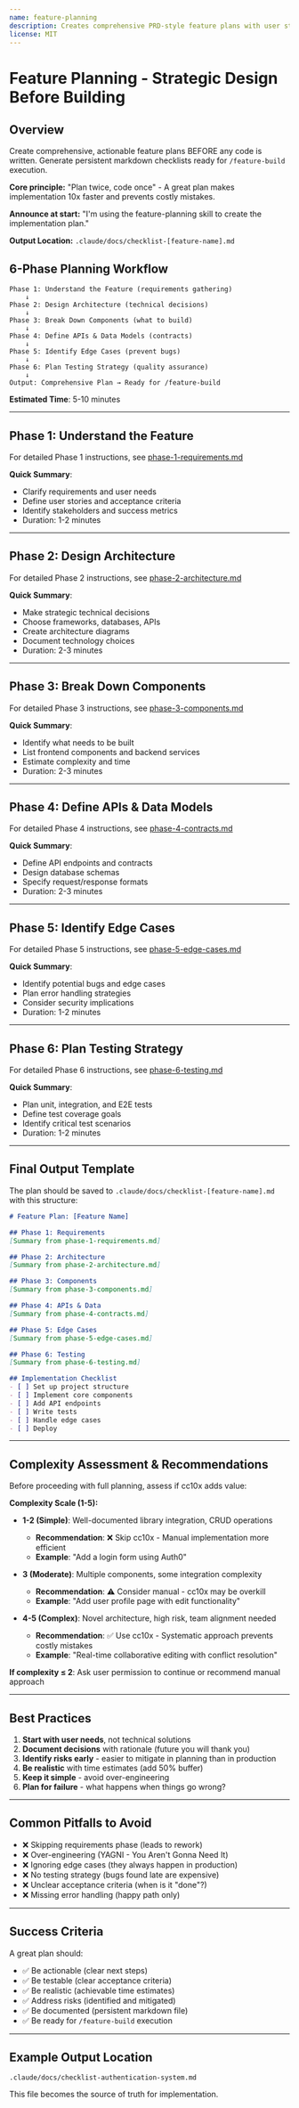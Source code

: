 ```yaml
---
name: feature-planning
description: Creates comprehensive PRD-style feature plans with user stories, architecture decisions, component breakdowns, API contracts, data models, edge cases, testing strategies, complexity assessment, file change manifests, and implementation roadmaps. Use for strategic planning before implementing complex features (4-5 complexity). Provides 5 progressive stages (requirements analysis, architecture design, risk assessment, complexity scoring with recommendations to skip if simple, and file manifest creation). Loaded by requirements-analyst and architect agents during PLANNING workflow. Particularly valuable for novel architectures, high-risk features, or when team alignment documentation needed. For simple features using well-documented libraries, recommend manual implementation instead (faster and more token-efficient).
license: MIT
---
```


# Feature Planning - Strategic Design Before Building

## Overview

Create comprehensive, actionable feature plans BEFORE any code is written. Generate persistent markdown checklists ready for `/feature-build` execution.

**Core principle:** "Plan twice, code once" - A great plan makes implementation 10x faster and prevents costly mistakes.

**Announce at start:** "I'm using the feature-planning skill to create the implementation plan."

**Output Location:** `.claude/docs/checklist-[feature-name].md`

## 6-Phase Planning Workflow

```
Phase 1: Understand the Feature (requirements gathering)
    ↓
Phase 2: Design Architecture (technical decisions)
    ↓
Phase 3: Break Down Components (what to build)
    ↓
Phase 4: Define APIs & Data Models (contracts)
    ↓
Phase 5: Identify Edge Cases (prevent bugs)
    ↓
Phase 6: Plan Testing Strategy (quality assurance)
    ↓
Output: Comprehensive Plan → Ready for /feature-build
```

**Estimated Time**: 5-10 minutes

---

## Phase 1: Understand the Feature

For detailed Phase 1 instructions, see [phase-1-requirements.md](phase-1-requirements.md)

**Quick Summary**:
- Clarify requirements and user needs
- Define user stories and acceptance criteria
- Identify stakeholders and success metrics
- Duration: 1-2 minutes

---

## Phase 2: Design Architecture

For detailed Phase 2 instructions, see [phase-2-architecture.md](phase-2-architecture.md)

**Quick Summary**:
- Make strategic technical decisions
- Choose frameworks, databases, APIs
- Create architecture diagrams
- Document technology choices
- Duration: 2-3 minutes

---

## Phase 3: Break Down Components

For detailed Phase 3 instructions, see [phase-3-components.md](phase-3-components.md)

**Quick Summary**:
- Identify what needs to be built
- List frontend components and backend services
- Estimate complexity and time
- Duration: 2-3 minutes

---

## Phase 4: Define APIs & Data Models

For detailed Phase 4 instructions, see [phase-4-contracts.md](phase-4-contracts.md)

**Quick Summary**:
- Define API endpoints and contracts
- Design database schemas
- Specify request/response formats
- Duration: 2-3 minutes

---

## Phase 5: Identify Edge Cases

For detailed Phase 5 instructions, see [phase-5-edge-cases.md](phase-5-edge-cases.md)

**Quick Summary**:
- Identify potential bugs and edge cases
- Plan error handling strategies
- Consider security implications
- Duration: 1-2 minutes

---

## Phase 6: Plan Testing Strategy

For detailed Phase 6 instructions, see [phase-6-testing.md](phase-6-testing.md)

**Quick Summary**:
- Plan unit, integration, and E2E tests
- Define test coverage goals
- Identify critical test scenarios
- Duration: 1-2 minutes

---

## Final Output Template

The plan should be saved to `.claude/docs/checklist-[feature-name].md` with this structure:

```markdown
# Feature Plan: [Feature Name]

## Phase 1: Requirements
[Summary from phase-1-requirements.md]

## Phase 2: Architecture
[Summary from phase-2-architecture.md]

## Phase 3: Components
[Summary from phase-3-components.md]

## Phase 4: APIs & Data
[Summary from phase-4-contracts.md]

## Phase 5: Edge Cases
[Summary from phase-5-edge-cases.md]

## Phase 6: Testing
[Summary from phase-6-testing.md]

## Implementation Checklist
- [ ] Set up project structure
- [ ] Implement core components
- [ ] Add API endpoints
- [ ] Write tests
- [ ] Handle edge cases
- [ ] Deploy
```

---

## Complexity Assessment & Recommendations

Before proceeding with full planning, assess if cc10x adds value:

**Complexity Scale (1-5):**
- **1-2 (Simple)**: Well-documented library integration, CRUD operations
  - **Recommendation**: ❌ Skip cc10x - Manual implementation more efficient
  - **Example**: "Add a login form using Auth0"

- **3 (Moderate)**: Multiple components, some integration complexity
  - **Recommendation**: ⚠️ Consider manual - cc10x may be overkill
  - **Example**: "Add user profile page with edit functionality"

- **4-5 (Complex)**: Novel architecture, high risk, team alignment needed
  - **Recommendation**: ✅ Use cc10x - Systematic approach prevents costly mistakes
  - **Example**: "Real-time collaborative editing with conflict resolution"

**If complexity ≤ 2**: Ask user permission to continue or recommend manual approach

---

## Best Practices

1. **Start with user needs**, not technical solutions
2. **Document decisions** with rationale (future you will thank you)
3. **Identify risks early** - easier to mitigate in planning than in production
4. **Be realistic** with time estimates (add 50% buffer)
5. **Keep it simple** - avoid over-engineering
6. **Plan for failure** - what happens when things go wrong?

---

## Common Pitfalls to Avoid

- ❌ Skipping requirements phase (leads to rework)
- ❌ Over-engineering (YAGNI - You Aren't Gonna Need It)
- ❌ Ignoring edge cases (they always happen in production)
- ❌ No testing strategy (bugs found late are expensive)
- ❌ Unclear acceptance criteria (when is it "done"?)
- ❌ Missing error handling (happy path only)

---

## Success Criteria

A great plan should:
- ✅ Be actionable (clear next steps)
- ✅ Be testable (clear acceptance criteria)
- ✅ Be realistic (achievable time estimates)
- ✅ Address risks (identified and mitigated)
- ✅ Be documented (persistent markdown file)
- ✅ Be ready for `/feature-build` execution

---

## Example Output Location

`.claude/docs/checklist-authentication-system.md`

This file becomes the source of truth for implementation.
